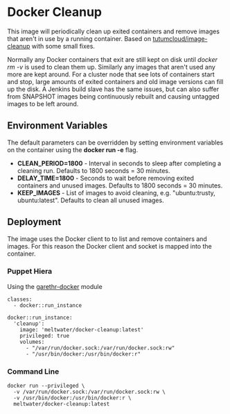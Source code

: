 # Docker Cleanup
This image will periodically clean up exited containers and remove images that aren't in use by a running container. Based on [tutumcloud/image-cleanup](https://github.com/tutumcloud/image-cleanup) with some small fixes.

Normally any Docker containers that exit are still kept on disk until *docker rm -v* is used to clean them up. Similarly any images that aren't used any more are kept around. For a cluster node that see lots of containers start and stop, large amounts of exited containers and old image versions can fill up the disk. A Jenkins build slave has the same issues, but can also suffer from SNAPSHOT images being continuously rebuilt and causing untagged <none> images to be left around.

## Environment Variables
The default parameters can be overridden by setting environment variables on the container using the **docker run -e** flag.

 * **CLEAN_PERIOD=1800** - Interval in seconds to sleep after completing a cleaning run. Defaults to 1800 seconds = 30 minutes.
 * **DELAY_TIME=1800** - Seconds to wait before removing exited containers and unused images. Defaults to 1800 seconds = 30 minutes.
 * **KEEP_IMAGES** - List of images to avoid cleaning, e.g. "ubuntu:trusty, ubuntu:latest". Defaults to clean all unused images.

## Deployment
The image uses the Docker client to to list and remove containers and images. For this reason the Docker client and socket is mapped into the container.

### Puppet Hiera

Using the [garethr-docker](https://github.com/garethr/garethr-docker) module

```
classes:
  - docker::run_instance

docker::run_instance:
  'cleanup':
    image: 'meltwater/docker-cleanup:latest'
    privileged: true
    volumes:
      - "/var/run/docker.sock:/var/run/docker.sock:rw"
      - "/usr/bin/docker:/usr/bin/docker:r"
```

### Command Line
```
docker run --privileged \
  -v /var/run/docker.sock:/var/run/docker.sock:rw \
  -v /usr/bin/docker:/usr/bin/docker:r \
  meltwater/docker-cleanup:latest
```
